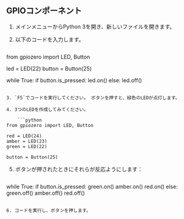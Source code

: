 ## GPIOコンポーネント

1. メインメニューからPython 3を開き、新しいファイルを開きます。

2. 以下のコードを入力します。
    
    ```python
from gpiozero import LED, Button

led = LED(22)
button = Button(25)

while True:
  if button.is_pressed:
  led.on()
  else:
  led.off()
```

3. `F5`でコードを実行してください。 ボタンを押すと、緑色のLEDが点灯します。

4. 3つのLEDを作成してみてください。
    
    ```python
from gpiozero import LED, Button

red = LED(24)
amber = LED(23)
green = LED(22)

button = Button(25)
```

5. ボタンが押されたときにそれらが反応ようにします：
    
    ```python
while True:
  if button.is_pressed:
    green.on()
    amber.on()
    red.on()
  else:
    green.off()
    amber.off()
    red.off()
```

6. コードを実行し、ボタンを押します。